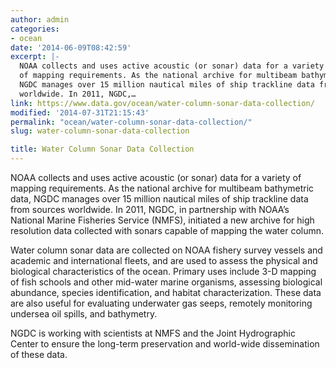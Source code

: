 ```yaml
---
author: admin
categories:
- ocean
date: '2014-06-09T08:42:59'
excerpt: |-
  NOAA collects and uses active acoustic (or sonar) data for a variety
  of mapping requirements. As the national archive for multibeam bathymetric data,
  NGDC manages over 15 million nautical miles of ship trackline data from sources
  worldwide. In 2011, NGDC,…
link: https://www.data.gov/ocean/water-column-sonar-data-collection/
modified: '2014-07-31T21:15:43'
permalink: "ocean/water-column-sonar-data-collection/"
slug: water-column-sonar-data-collection

title: Water Column Sonar Data Collection
---
```


NOAA collects and uses active acoustic (or sonar) data for a variety of mapping requirements. As the national archive for multibeam bathymetric data, NGDC manages over 15 million nautical miles of ship trackline data from sources worldwide. In 2011, NGDC, in partnership with NOAA’s National Marine Fisheries Service (NMFS), initiated a new archive for high resolution data collected with sonars capable of mapping the water column.

Water column sonar data are collected on NOAA fishery survey vessels and academic and international fleets, and are used to assess the physical and biological characteristics of the ocean. Primary uses include 3-D mapping of fish schools and other mid-water marine organisms, assessing biological abundance, species identification, and habitat characterization. These data are also useful for evaluating underwater gas seeps, remotely monitoring undersea oil spills, and bathymetry.

NGDC is working with scientists at NMFS and the Joint Hydrographic Center to ensure the long-term preservation and world-wide dissemination of these data.
